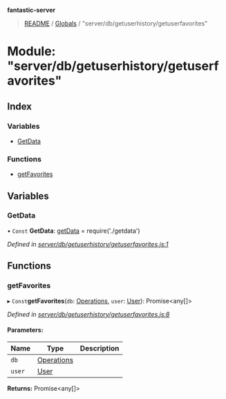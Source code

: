 **fantastic-server**

> [README](../README.md) / [Globals](../globals.md) / "server/db/getuserhistory/getuserfavorites"

# Module: "server/db/getuserhistory/getuserfavorites"

## Index

### Variables

* [GetData](_server_db_getuserhistory_getuserfavorites_.md#getdata)

### Functions

* [getFavorites](_server_db_getuserhistory_getuserfavorites_.md#getfavorites)

## Variables

### GetData

• `Const` **GetData**: [getData](_server_db_getuserhistory_getdata_.md#getdata) = require('./getdata')

*Defined in [server/db/getuserhistory/getuserfavorites.js:1](https://github.com/besimorhino/project-fantastic/blob/af5d0de/server/db/getuserhistory/getuserfavorites.js#L1)*

## Functions

### getFavorites

▸ `Const`**getFavorites**(`db`: [Operations](_packages_fantastic_utils_db_types_d_.md#operations), `user`: [User](_packages_fantastic_utils_types_d_.md#user)): Promise\<any[]>

*Defined in [server/db/getuserhistory/getuserfavorites.js:8](https://github.com/besimorhino/project-fantastic/blob/af5d0de/server/db/getuserhistory/getuserfavorites.js#L8)*

#### Parameters:

Name | Type | Description |
------ | ------ | ------ |
`db` | [Operations](_packages_fantastic_utils_db_types_d_.md#operations) |  |
`user` | [User](_packages_fantastic_utils_types_d_.md#user) |   |

**Returns:** Promise\<any[]>
